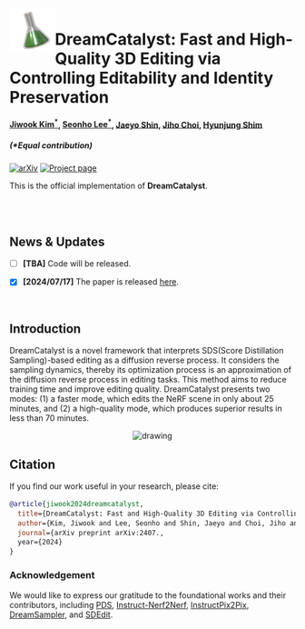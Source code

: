 <!--

DreamCatalyst (arXiv 2024.07)

Authors
* Jiwook Kim (https://github.com/tom919654)
* Seonho Lee (https://github.com/glanceyes)
* Jaeyo Shin (https://github.com/j-mayo)
* Jiho Choi (https://github.com/JihoChoi)

-->





<img align="left" width="80" height="80" src="assets/dreamcatalyst_icon.png" alt="DreamCatalyst icon">

# DreamCatalyst: Fast and High-Quality 3D Editing via Controlling Editability and Identity Preservation

<h4 align="">
<a href="https://scholar.google.co.kr/citations?user=i0OKV8wAAAAJ&hl=en">Jiwook Kim<sup>*</sup></a>, <a href="https://scholar.google.co.kr/citations?user=DFKGTG0AAAAJ&hl=en">Seonho Lee<sup>*</sup></a>, <a href="https://scholar.google.com/citations?user=UbZM7nQAAAAJ&hl=en">Jaeyo Shin</a>, <a href="https://scholar.google.co.kr/citations?user=uvwpFpIAAAAJ&hl=en">Jiho Choi</a>, <a href="https://scholar.google.co.kr/citations?user=KB5XZGIAAAAJ&hl=en">Hyunjung Shim</a><br>
</h4>
<h5 align="">
(*Equal contribution)<br>
</h5>

[![arXiv](https://img.shields.io/badge/arXiv-2407.-b31b1b.svg)](https://arxiv.org/abs/)
[![Project page](https://img.shields.io/badge/Project-Page-brightgreen)](https://dream-catalyst.github.io/)

This is the official implementation of **DreamCatalyst**.

<br/>

<br/>

## News & Updates



- [ ] **[TBA]** Code will be released.

- [x] **[2024/07/17]** The paper is released [here]().

<br/>

## Introduction

DreamCatalyst is a novel framework that interprets SDS(Score Distillation Sampling)-based editing as a diffusion reverse process. It considers the sampling dynamics, thereby its optimization process is an approximation of the diffusion reverse process in editing tasks. This method aims to reduce training time and improve editing quality. DreamCatalyst presents two modes: (1) a faster mode, which edits the NeRF scene in only about 25 minutes, and (2) a high-quality mode, which produces superior results in less than 70 minutes.



<div align="center">
    <img src="assets/main_figure.png" alt="drawing"/>
</div>





## Citation

If you find our work useful in your research, please cite:

```BiBTeX
@article{jiwook2024dreamcatalyst,
  title={DreamCatalyst: Fast and High-Quality 3D Editing via Controlling Editability and Identity Preservation},
  author={Kim, Jiwook and Lee, Seonho and Shin, Jaeyo and Choi, Jiho and Shim, Hyunjung},
  journal={arXiv preprint arXiv:2407.,
  year={2024}
}
```



### Acknowledgement

We would like to express our gratitude to the foundational works and their contributors, including [PDS](https://posterior-distillation-sampling.github.io/), [Instruct-Nerf2Nerf](https://instruct-nerf2nerf.github.io/), [InstructPix2Pix](https://github.com/timothybrooks/instruct-pix2pix), [DreamSampler](https://arxiv.org/abs/2403.11415), and [SDEdit](https://sde-image-editing.github.io/).
